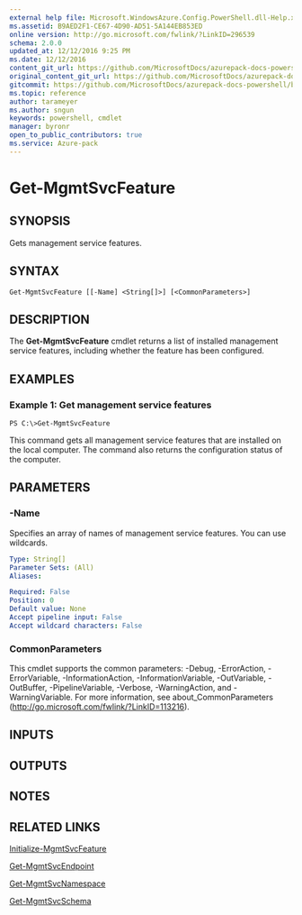 ```yaml
---
external help file: Microsoft.WindowsAzure.Config.PowerShell.dll-Help.xml
ms.assetid: B9AED2F1-CE67-4D90-AD51-5A144EB853ED
online version: http://go.microsoft.com/fwlink/?LinkID=296539
schema: 2.0.0
updated_at: 12/12/2016 9:25 PM
ms.date: 12/12/2016
content_git_url: https://github.com/MicrosoftDocs/azurepack-docs-powershell/blob/live/AzurePack-cmdlets/Configuration/v1.0/Get-MgmtSvcFeature.md
original_content_git_url: https://github.com/MicrosoftDocs/azurepack-docs-powershell/blob/live/AzurePack-cmdlets/Configuration/v1.0/Get-MgmtSvcFeature.md
gitcommit: https://github.com/MicrosoftDocs/azurepack-docs-powershell/blob/b83cde31c8e8df3140400b62cc6698cfc8f37a47/AzurePack-cmdlets/Configuration/v1.0/Get-MgmtSvcFeature.md
ms.topic: reference
author: tarameyer
ms.author: sngun
keywords: powershell, cmdlet
manager: byronr
open_to_public_contributors: true
ms.service: Azure-pack
---
```


# Get-MgmtSvcFeature

## SYNOPSIS
Gets management service features.

## SYNTAX

```
Get-MgmtSvcFeature [[-Name] <String[]>] [<CommonParameters>]
```

## DESCRIPTION
The **Get-MgmtSvcFeature** cmdlet returns a list of installed management service features, including whether the feature has been configured.

## EXAMPLES

### Example 1: Get management service features
```
PS C:\>Get-MgmtSvcFeature
```

This command gets all management service features that are installed on the local computer.
The command also returns the configuration status of the computer.

## PARAMETERS

### -Name
Specifies an array of names of management service features.
You can use wildcards.

```yaml
Type: String[]
Parameter Sets: (All)
Aliases: 

Required: False
Position: 0
Default value: None
Accept pipeline input: False
Accept wildcard characters: False
```

### CommonParameters
This cmdlet supports the common parameters: -Debug, -ErrorAction, -ErrorVariable, -InformationAction, -InformationVariable, -OutVariable, -OutBuffer, -PipelineVariable, -Verbose, -WarningAction, and -WarningVariable. For more information, see about_CommonParameters (http://go.microsoft.com/fwlink/?LinkID=113216).

## INPUTS

## OUTPUTS

## NOTES

## RELATED LINKS

[Initialize-MgmtSvcFeature](xref:Configuration/v1.0/Initialize-MgmtSvcFeature.md)

[Get-MgmtSvcEndpoint](xref:Configuration/v1.0/Get-MgmtSvcEndpoint.md)

[Get-MgmtSvcNamespace](xref:Configuration/v1.0/Get-MgmtSvcNamespace.md)

[Get-MgmtSvcSchema](xref:Configuration/v1.0/Get-MgmtSvcSchema.md)


